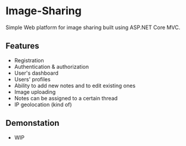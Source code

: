# Image-Sharing
Simple Web platform for image sharing built using ASP.NET Core MVC.
## Features
* Registration
* Authentication & authorization
* User's dashboard
* Users' profiles
* Ability to add new notes and to edit existing ones
* Image uploading
* Notes can be assigned to a certain thread
* IP geolocation (kind of)
## Demonstation
* WIP
